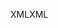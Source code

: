 <span data-ttu-id="382c8-101">XML</span><span class="sxs-lookup"><span data-stu-id="382c8-101">XML</span></span>